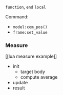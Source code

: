 `function`, `end`
`local`

Command:
- `model:com_pos()`
- `frame:set_value`
###

### Measure
[[lua measure example]]
- init
	- target body
	- compute average
- update
- result

